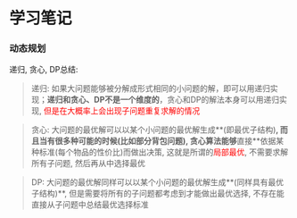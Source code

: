 # 学习笔记 #

### 动态规划 ###


递归, 贪心, DP总结:
> 递归: 如果大问题能够被分解成形式相同的小问题的解，即可以用递归实现；**递归和贪心、DP不是一个维度的**，贪心和DP的解法本身可以用递归实现, <font color="red">但是在大概率上会出现子问题重复求解的情况</font>

> 贪心: 大问题的最优解可以以某个小问题的最优解生成**(即最优子结构)**, 而且当有很多种可能的时候(比如部分背包问题), 贪心算法能够**直接**依据某种标准(每个物品的性价比)而做出决策, 这就是所谓的<font color="red">局部最优</font>, 不需要求解所有子问题, 然后再从中选择最优

> DP: 大问题的最优解同样可以以某个小问题的最优解生成**(同样具有最优子结构)**, 但是需要将所有的子问题都考虑到才能做出最优选择, 不存在能直接从子问题中总结最优选择标准





